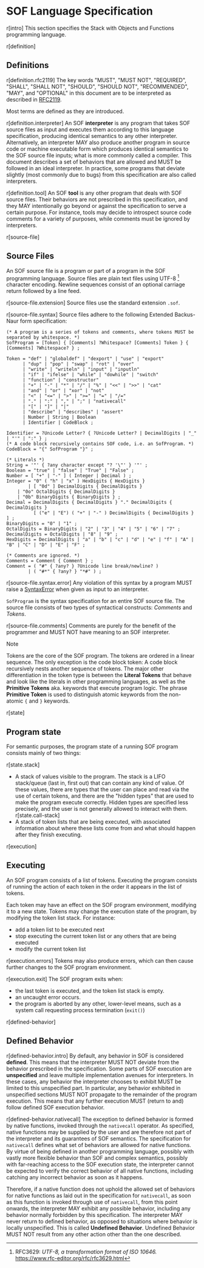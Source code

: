 # SOF Language Specification

r[intro]
This section specifies the Stack with Objects and Functions programming language.

r[definition]
## Definitions

r[definition.rfc2119]
The key words "MUST", "MUST NOT", "REQUIRED", "SHALL", "SHALL NOT",
"SHOULD", "SHOULD NOT", "RECOMMENDED", "MAY", and "OPTIONAL" in this
document are to be interpreted as described in [RFC2119](https://www.rfc-editor.org/rfc/rfc2119.html).

Most terms are defined as they are introduced.

r[definition.interpreter]
An SOF **interpreter** is any program that takes SOF source files as input and executes them according to this language specification, producing identical semantics to any other interpreter. Alternatively, an interpreter MAY also produce another program in source code or machine executable form which produces identical semantics to the SOF source file inputs; what is more commonly called a compiler. This document describes a set of behaviors that are allowed and MUST be followed in an ideal interpreter. In practice, some programs that deviate slightly (most commonly due to bugs) from this specification are also called interpreters.

r[definition.tool]
An SOF **tool** is any other program that deals with SOF source files. Their behaviors are not prescribed in this specification, and they MAY intentionally go beyond or against the specification to serve a certain purpose. For instance, tools may decide to introspect source code comments for a variety of purposes, while comments must be ignored by interpreters.

r[source-file]
## Source Files

An SOF source file is a program or part of a program in the SOF programming language. Source files are plain text files using UTF-8 [^unicode] character encoding. Newline sequences consist of an optional carriage return followed by a line feed.

r[source-file.extension]
Source files use the standard extension `.sof`.

r[source-file.syntax]
Source files adhere to the following Extended Backus-Naur form specification:

```ebnf
(* A program is a series of tokens and comments, where tokens MUST be separated by whitespace. *)
SofProgram = [Token] { [Comments] ?Whitespace? [Comments] Token } { [Comments] ?Whitespace? } ;

Token = "def" | "globaldef" | "dexport" | "use" | "export"
      | "dup" | "pop" | "swap" | "rot" | "over"
      | "write" | "writeln" | "input" | "inputln"
      | "if" | "ifelse" | "while" | "dowhile" | "switch"
      | "function" | "constructor"
      | "+" | "-" | "*" | "/" | "%" | "<<" | ">>" | "cat"
      | "and" | "or" | "xor" | "not"
      | "<" | "<=" | ">" | ">=" | "=" | "/="
      | "." | ":" | "," | ";" | "nativecall"
      | "[" | "]" | "|"
      | "describe" | "describes" | "assert"
      | Number | String | Boolean
      | Identifier | CodeBlock ;

Identifier = ?Unicode Letter? { ?Unicode Letter? | DecimalDigits | "_" | "'" | ":" } ;
(* A code block recursively contains SOF code, i.e. an SofProgram. *)
CodeBlock = "{" SofProgram "}" ;

(* Literals *)
String = '"' { ?any character except "? '\"' } '"' ;
Boolean = "true" | "false" | "True" | "False" ;
Number = [ "+" | "-" ] ( Integer | Decimal ) ;
Integer = "0" ( "h" | "x" ) HexDigits { HexDigits }
        | [ "0d" ] DecimalDigits { DecimalDigits }
	| "0o" OctalDigits { DecimalDigits }
	| "0b" BinaryDigits { BinaryDigits } ;
Decimal = DecimalDigits { DecimalDigits } "." DecimalDigits { DecimalDigits }
          [ ("e" | "E") ( "+" | "-" ) DecimalDigits { DecimalDigits } ] ;
BinaryDigits = "0" | "1" ;
OctalDigits = BinaryDigits | "2" | "3" | "4" | "5" | "6" | "7" ;
DecimalDigits = OctalDigits | "8" | "9" ;
HexDigits = DecimalDigits | "a" | "b" | "c" | "d" | "e" | "f" | "A" | "B" | "C" | "D" | "E" | "F" ;

(* Comments are ignored. *)
Comments = Comment { Comment } ;
Comment = ( "#" { ?any? } ?Unicode line break/newline? )
        | ( "#*" { ?any? } "*#" ) ;
```

r[source-file.syntax.error]
Any violation of this syntax by a program MUST raise a [SyntaxError](Errors.md) when given as input to an interpreter.

`SofProgram` is the syntax specification for an entire SOF source file. The source file consists of two types of syntactical constructs: *Comments* and *Tokens*.

r[source-file.comments]
Comments are purely for the benefit of the programmer and MUST NOT have meaning to an SOF interpreter.

> [!NOTE]
> Tokens are the core of the SOF program. The tokens are ordered in a linear sequence. The only exception is the code block token: A code block recursively nests another sequence of tokens. The major other differentiation in the token type is between the **Literal Tokens** that behave and look like the literals in other programming languages, as well as the **Primitive Tokens** aka. keywords that execute program logic. The phrase **Primitive Token** is used to distinguish atomic keywords from the non-atomic `{` and `}` keywords.

r[state]
## Program state

For semantic purposes, the program state of a running SOF program consists mainly of two things:

r[state.stack]
- A stack of values visible to the program. The stack is a LIFO stack/queue (last in, first out) that can contain any kind of value. Of these values, there are types that the user can place and read via the use of certain tokens, and there are the "hidden types" that are used to make the program execute correctly. Hidden types are specified less precisely, and the user is not generally allowed to interact with them.
r[state.call-stack]
- A stack of token lists that are being executed, with associated information about where these lists come from and what should happen after they finish executing.

r[execution]
## Executing

An SOF program consists of a list of tokens. Executing the program consists of running the action of each token in the order it appears in the list of tokens.

Each token may have an effect on the SOF program environment, modifying it to a new state. Tokens may change the execution state of the program, by modifying the token list stack. For instance:

- add a token list to be executed next
- stop executing the current token list or any others that are being executed
- modify the current token list

r[execution.errors]
Tokens may also produce errors, which can then cause further changes to the SOF program environment.

r[execution.exit]
The SOF program exits when:

- the last token is executed, and the token list stack is empty.
- an uncaught error occurs.
- the program is aborted by any other, lower-level means, such as a system call requesting process termination (`exit()`)

r[defined-behavior]
## Defined Behavior

r[defined-behavior.intro]
By default, any behavior in SOF is considered **defined**. This means that the interpreter MUST NOT deviate from the behavior prescribed in the specification. Some parts of SOF execution are **unspecified** and leave multiple implementation avenues for interpreters. In these cases, any behavior the interpreter chooses to exhibit MUST be limited to this unspecified part. In particular, any behavior exhibited in unspecified sections MUST NOT propagate to the remainder of the program execution. This means that any further execution MUST (return to and) follow defined SOF execution behavior.

r[defined-behavior.nativecall]
The exception to defined behavior is formed by native functions, invoked through the `nativecall` operator. As specified, native functions may be supplied by the user and are therefore not part of the interpreter and its guarantees of SOF semantics. The specification for `nativecall` defines what set of behaviors are allowed for native functions. By virtue of being defined in another programming language, possibly with vastly more flexible behavior than SOF and complex semantics, possibly with far-reaching access to the SOF execution state, the interpreter cannot be expected to verify the correct behavior of all native functions, including catching any incorrect behavior as soon as it happens.

Therefore, if a native function does not uphold the allowed set of behaviors for native functions as laid out in the specification for `nativecall`, as soon as this function is invoked through use of `nativecall`, from this point onwards, the interpreter MAY exhibit any possible behavior, including any behavior normally forbidden by this specification. The interpreter MAY never return to defined behavior, as opposed to situations where behavior is locally unspecified. This is called **Undefined Behavior**. Undefined Behavior MUST NOT result from any other action other than the one described.

<!-- #### The literal tokens

The literal tokens are all used to specify a value of a built-in type literally. They most commonly come in the form of basic data types like numbers and literal strings, but technically, code blocks are also literals. When a literal token is encountered, its value is placed on the stack, and the value of the token is derived from its physical form. This is self-explanatory for the literals of type Integer, Float, String (escape processing is explained elsewhere), and Boolean.

For code blocks, the code block's contained tokens must be stored in the data type in some form such that the contained tokens, and even additional code blocks, may be fully reconstructed by the implementation when the code block is later needed. This internal representation is deliberately kept unspecified so that implementations can choose any representation (or even multiple) that is most efficient in their circumstance. The code block, despite its appearance, therefore also just puts a data object on the stack that can later be executed or transformed as specified by the code block semantics. Most of these are given with the PTs that manipulate code blocks and can be found in the language reference. Because code blocks are considered to be immutable, implementations can take appropriate data-sharing measures to reduce these large on-stack data structures in size. -->

[^unicode]: RFC3629: *UTF-8, a transformation format of ISO 10646.* <https://www.rfc-editor.org/rfc/rfc3629.html>

